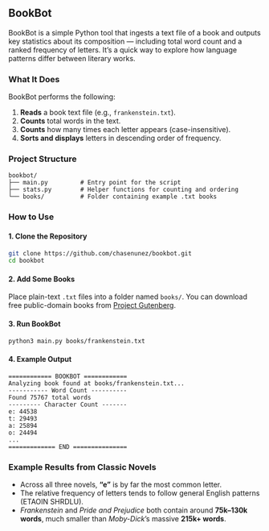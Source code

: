 ## BookBot

BookBot is a simple Python tool that ingests a text file of a book and outputs key statistics about its composition — including total word count and a ranked frequency of letters. It’s a quick way to explore how language patterns differ between literary works.

### What It Does

BookBot performs the following:

1. **Reads** a book text file (e.g., `frankenstein.txt`).
2. **Counts** total words in the text.
3. **Counts** how many times each letter appears (case-insensitive).
4. **Sorts and displays** letters in descending order of frequency.

### Project Structure

```
bookbot/
├── main.py         # Entry point for the script
├── stats.py        # Helper functions for counting and ordering
└── books/          # Folder containing example .txt books
```

### How to Use

#### 1. Clone the Repository

```bash
git clone https://github.com/chasenunez/bookbot.git
cd bookbot
```

#### 2. Add Some Books

Place plain-text `.txt` files into a folder named `books/`.
You can download free public-domain books from [Project Gutenberg](https://www.gutenberg.org/).

#### 3. Run BookBot

```bash
python3 main.py books/frankenstein.txt
```

#### 4. Example Output

```
============ BOOKBOT ============
Analyzing book found at books/frankenstein.txt...
----------- Word Count ----------
Found 75767 total words
--------- Character Count -------
e: 44538
t: 29493
a: 25894
o: 24494
...
============= END ===============
```

### Example Results from Classic Novels

* Across all three novels, **“e”** is by far the most common letter.
* The relative frequency of letters tends to follow general English patterns (ETAOIN SHRDLU).
* *Frankenstein* and *Pride and Prejudice* both contain around **75k–130k words**, much smaller than *Moby-Dick*’s massive **215k+ words**.
